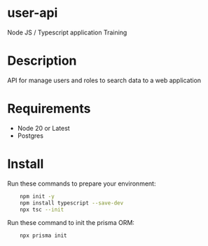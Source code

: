 # user-api
Node JS / Typescript application Training

# Description
API for manage users and roles to search data to a web application

# Requirements 
- Node 20 or Latest
- Postgres

# Install

Run these commands to prepare your environment:
```bash
    npm init -y
    npm install typescript --save-dev
    npx tsc --init

```

Run these command to init the prisma ORM:
```bash
    npx prisma init
```



